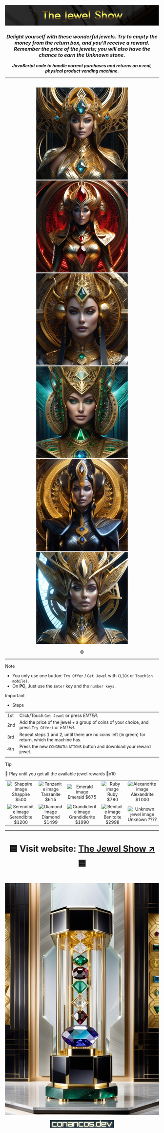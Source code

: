 <div align="center">

<img alt="image logo" src="./images/readme-img-jew.png" />

<br />

### _**Delight yourself with these wonderful jewels. Try to empty the money from the return box, and you'll receive a reward. Remember the price of the jewels; you will also have the chance to earn the Unknown stone.**_

_**JavaScript code to handle correct purchases and returns on a real, physical product vending machine.**_

<hr>
<br />

</div>

<div align="center">

<img alt="woman jeweled" src="./images/masterpiece-royal-gem-3.jpg" width="300px">
<img alt="woman jeweled" src="./images/masterpiece-royal-gem-1.jpg" width="300px">
<img alt="woman jeweled" src="./images/masterpiece-royal-gem-5.jpg" width="300px">
<img alt="woman jeweled" src="./images/masterpiece-royal-gem-4.jpg" width="300px">
<img alt="woman jeweled" src="./images/masterpiece-royal-gem-2.jpg" width="300px">
<img alt="woman jeweled" src="./images/masterpiece-royal-gem-6.jpg" width="300px">

©

</div>

--------

> [!NOTE]
>* You only use one button: `Try Offer` / `Get Jewel` with `CLICK` or `Touch(on mobile)`.<br>
>* On **PC**, Just use the `Enter` key and the `number keys`.


>[!IMPORTANT]
>* Steps

<div align="center">

| | |
| - | - |
| 1st | Click/Touch `Get Jewel` or press _ENTER_.                                                         |
| 2nd | Add the price of the jewel + a group of coins of your choice, and press `Try Offert` or _ENTER_.  |
| 3rd | Repeat steps 1 and 2, until there are no coins left (in green) for return, which the machine has. |
| 4th | Press the new `CONGRATULATIONS` button and download your reward jewel.                            |
| | |

</div>

>[!TIP]
>💎 Play until you get all the available jewel rewards 🎁x10
><table align="center">
>    <tr>
>        <td align="center">
>            <img alt="Shappire image" width="100px"
>             src="./images/Shappire-100.jpg" />
>            <br />
>             Shappire $500
>        </td>
>        <td align="center">
>            <img alt="Tanzanite image" width="100px" 
>            src="./images/Tanzanite-100.jpg" />
>            <br />
>             Tanzanite $615
>        </td>
>        <td align="center">
>            <img alt="Emerald image" width="100px"
>            src="./images/Emerald-100.jpg" />
>            <br />
>             Emerald $675
>        </td>
>        <td align="center">
>            <img alt="Ruby image" width="100px"
>            src="./images/Ruby-100.jpg" />
>            <br />
>            Ruby $780
>        </td>
>        <td align="center">
>            <img alt="Alexandrite image" width="100px"
>            src="./images/Alexandrite-100.jpg" />
>            <br />
>            Alexandrite $1000
>        </td>
>    </tr>
>    <tr>
>        <td align="center">
>            <img alt="Serendibite image" width="100px"
>            src="./images/Serendibite-100.jpg" />
>            <br />
>            Serendibite $1200
>        </td>
>        <td align="center">
>            <img alt="Diamond image" width="100px"
>            src="./images/Diamond-100.jpg" />
>            <br />
>            Diamond $1499
>        </td>
>        <td align="center">
>            <img alt="Grandidierite image" width="100px"
>            src="./images/Grandidierite-100.jpg" />
>            <br />
>            Grandidierite $1990
>        </td>
>        <td align="center">
>            <img alt="Benitoite image" width="100px"
>            src="./images/Benitoite-100.jpg" />
>            <br />
>            Benitoite $2998
>        </td>
>        <td align="center">
>            <img alt="Unknown jewel image " width="100px"
>            src="./images/Unknown-100.jpg" />
>            <br />
>            Unknown ????
>        </td>
>    </tr>
></table>

<div align="center">

--------

# 🟦 **Visit website:** [The Jewel Show ↗](https://conancos.dev/next/logica-js/CashRegister/index.html) 🟦

<br />

<img alt="dispensing jewels" src="./images/768-cashRegister-7.jpg" />

<p></p>

<img alt="my logo" src="./images/logo-conancos.png" />

</div>

